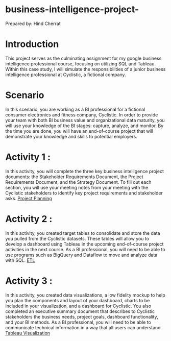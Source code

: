 # business-intelligence-project-

Prepared by: Hind Cherrat

# Introduction
This project serves as the culminating assignment for my google business intelligence professional  course, focusing on utilizing SQL and Tableau. Within this case study, I
will simulate the responsibilities of a junior business intelligence professional at Cyclistic, a fictional company.

# Scenario
In this scenario, you are working as a BI professional for a fictional consumer electronics and fitness company, Cyclistic. In order to provide your team with both BI business value and organizational data maturity, you will use your knowledge of the BI stages: capture, analyze, and monitor. By the time you are done, you will have an end-of-course project that will demonstrate your knowledge and skills to potential employers.

# Activity 1 : 
In this activity, you will complete the three key business intelligence project documents: the Stakeholder Requirements Document, the Project Requirements Document, and the Strategy Document. To fill out each section, you will use your meeting notes from your meeting with the Cyclistic stakeholders to identify key project requirements and stakeholder asks. 
[Project Planning](https://github.com/chnd-art/business-intelligence-project-/blob/main/Project%20Planning.pdf)


# Activity 2 :
In this activity, you created target tables to consolidate and store the data you pulled from the Cyclistic datasets. These tables will allow you to develop a dashboard using Tableau in the upcoming end-of-course project activities in the next course. As a BI professional, you will need to be able to use programs such as BigQuery and Dataflow to move and analyze data with SQL. 
[ETL](https://github.com/chnd-art/business-intelligence-project-/blob/main/ETL.txt)



# Activity 3 :
In this activity, you created data visualizations, a low fidelity mockup to help you plan the components and layout of your dashboard, charts to be included in your visualization, and a dashboard for Cyclistic. You also completed an executive summary document that describes to Cyclistic stakeholders the business needs, project goals, dashboard functionality, and your BI methods. As a BI professional, you will need to be able to communicate technical information in a way that all users can understand.
[Tableau Visualization](https://public.tableau.com/app/profile/hind.cherrat/viz/Classeur2_17342840465670/Histoire1?publish=yes)

